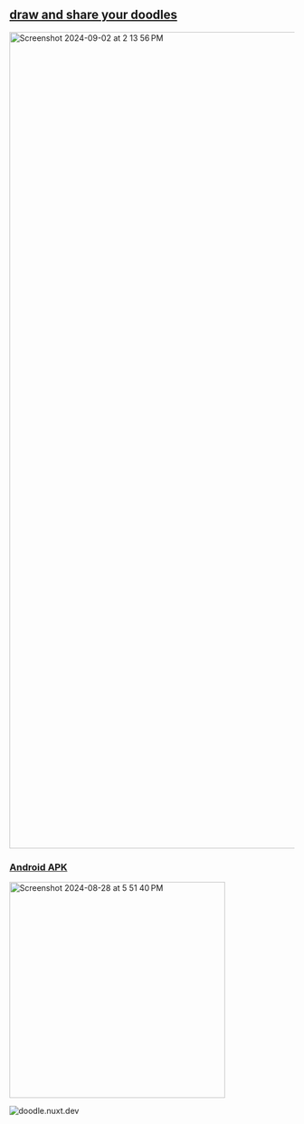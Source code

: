 ## [draw and share your doodles](https://doodle.nuxt.dev/)

<img width="1440" alt="Screenshot 2024-09-02 at 2 13 56 PM" src="https://github.com/user-attachments/assets/dcb40d17-9071-4a9a-a669-f8b5b58117c9">


### [Android APK](https://doodle.nuxt.dev/doodle.apk)

<img width="381" alt="Screenshot 2024-08-28 at 5 51 40 PM" src="https://github.com/user-attachments/assets/6b37efb1-8b92-4d45-b140-7dbaf3445774">

![doodle.nuxt.dev](https://github.com/user-attachments/assets/ae505d4b-26af-4426-b603-1ffab40a4ed1)

